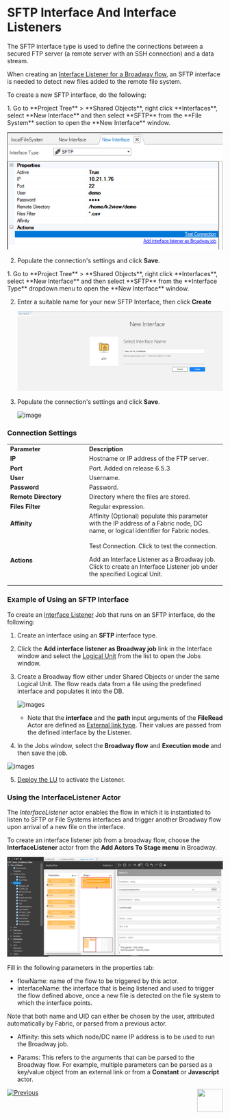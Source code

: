 # SFTP Interface And Interface Listeners

The SFTP interface type is used to define the connections between a secured FTP server (a remote server with an SSH connection) and a data stream.

When creating an [Interface Listener for a Broadway flow](/articles/19_Broadway/09_broadway_integration_with_Fabric.md#interface-listener-for-broadway-flows), an SFTP interface is needed to detect new files added to the remote file system.

To create a new SFTP interface, do the following:

<studio>
1. Go to **Project Tree** > **Shared Objects**, right click **Interfaces**, select **New Interface** and then select **SFTP** from the **File System** section to open the **New Interface** window.

   ![image](images/02_sftp_1.PNG)
   
   
2. Populate the connection's settings and click **Save**.
</studio>

<web>
1. Go to **Project Tree** > **Shared Objects**, right click **Interfaces**, select **New Interface** and then select **SFTP** from the **Interface Type** dropdown menu to open the **New Interface** window.

2. Enter a suitable name for your new SFTP Interface, then click **Create**
  
   ![image](images/02_sftp_1WEB.PNG)

   
3. Populate the connection's settings and click **Save**.

   ![image](images/02_sftp_1WEB2.PNG)

</web>
   

### Connection Settings

<table>
<tbody>
<tr>
<td width="300pxl"><strong>Parameter</strong></td>
<td width="600pxl"><strong>Description</strong></td>
</tr>
<tr>
<td><strong>IP</strong></td>
<td>Hostname or IP address of the FTP server.</td>
</tr>
<tr>
<td><strong>Port</strong></td>
<td>Port. Added on release 6.5.3</td>
</tr>
<tr>
<td><strong>User</strong>&nbsp;</td>
<td>Username.</td>
</tr>
<tr>
<td><strong>Password&nbsp;</strong></td>
<td>Password.&nbsp;</td>
</tr>
<tr>
<td><strong>Remote Directory</strong></td>
<td>Directory where the files are stored.</td>
</tr>
<tr>
<td><strong>Files Filter</strong></td>
<td>Regular expression.</td>
</tr>
<tr>
<td><strong>Affinity</strong></td>
<td>Affinity (Optional) populate this parameter with the IP address of a Fabric node, DC name, or logical identifier for Fabric nodes.</td>
</tr>
<tr>
<td><strong>Actions</strong></td>
<td>
<p>Test Connection. Click to test the connection.</p>
<studio>
<p>Add an Interface Listener as a Broadway job. Click to create an Interface Listener job under the specified Logical Unit.</p>
</studio>
</td>
</tr>
</tbody>
</table>



<studio>

### Example of Using an SFTP Interface

To create an [Interface Listener](/articles/19_Broadway/09_broadway_integration_with_Fabric.md#interface-listener-for-broadway-flows) Job that runs on an SFTP interface, do the following: 

1. Create an interface using an **SFTP** interface type.

2. Click the **Add interface listener as Broadway job** link in the Interface window and select the [Logical Unit](/articles/03_logical_units/01_LU_overview.md) from the list to open the Jobs window. 

3. Create a Broadway flow either under Shared Objects or under the same Logical Unit. The flow reads data from a file using the predefined interface and populates it into the DB. 

   ![images](images/broadway_file_read.PNG)

   * Note that the **interface** and the **path** input arguments of the **FileRead** Actor are defined as [External link type](/articles/19_Broadway/03_broadway_actor_window.md#actors-inputs-and-outputs). Their values are passed from the defined interface by the Listener.

4. In the Jobs window, select the **Broadway flow** and **Execution mode** and then save the job.

![images](images/02_sftp_2.PNG)

5. [Deploy the LU](/articles/16_deploy_fabric/02_deploy_from_Fabric_Studio.md) to activate the Listener.

</studio>

### Using the InterfaceListener Actor 

The *InterfaceListener* actor enables the flow in which it is instantiated to listen to SFTP or File Systems interfaces and trigger another Broadway flow upon arrival of a new file on the interface.

To create an interface listener job from a broadway flow, choose the **InterfaceListener** actor from the **Add Actors To Stage menu** in Broadway.

![images](/articles/24_non_DB_interfaces/images/12_interfaceListenerActor_1.PNG)

Fill in the following parameters in the properties tab:

- flowName: name of the flow to be triggered by this actor.
- interfaceName: the interface that is being listened and used to trigger the flow defined above, once a new file is detected on the file system to which the interface points.

Note that both name and UID can either be chosen by the user, attributed automatically by Fabric, or parsed from a previous actor.

- Affinity: this sets which node/DC name IP address is to be used to run the Broadway job.

- Params: This refers to the arguments that can be parsed to the Broadway flow. 
For example, multiple parameters can be parsed as a key/value object from an external link or from a **Constant** or **Javascript** actor.



[![Previous](/articles/images/Previous.png)](01_nondb_interfaces_overview.md)[<img align="right" width="60" height="54" src="/articles/images/Next.png">](03_kafka_interface.md) 
